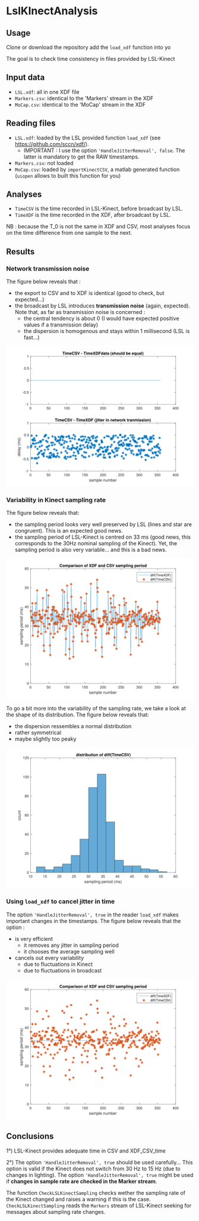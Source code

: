 # LslKInectAnalysis

## Usage
Clone or download the repository
 add the `load_xdf` function into yo



The goal is to check time consistency in files provided by LSL-Kinect

## Input data
- `LSL.xdf`: all in one XDF file
- `Markers.csv`: identical to the 'Markers' stream in the XDF
- `MoCap.csv`: identical to the 'MoCap' stream in the XDF

## Reading files  
- `LSL.xdf`: loaded by the LSL provided function `load_xdf` (see https://github.com/sccn/xdf/).
  - IMPORTANT : I use the option `'HandleJitterRemoval', false`. The latter is mandatory to get the RAW timestamps.
- `Markers.csv`: not loaded
- `MoCap.csv`: loaded by `importKinectCSV`, a matlab generated function (`uiopen` allows to built this function for you)

## Analyses
- `TimeCSV` is the time recorded in LSL-Kinect, before broadcast by LSL.
- `TimeXDF` is the time recorded in the XDF, after broadcast by LSL.

NB : because the T_0 is not the same in XDF and CSV, most analyses focus on the time difference from one sample to the next.

## Results

### Network transmission noise
The figure below reveals that :
- the export to CSV and to XDF is identical (good to check, but expected...)
- the broadcast by LSL introduces **transmission noise** (again, expected). Note that, as far as transmission noise is concerned :
  - the central tendency is about 0 (I would have expected positive values if a transmission delay)
  - the dispersion is homogenous and stays within 1 millisecond (LSL is fast...)

![](DOC/TimeComparisons.svg)


### Variability in Kinect sampling rate

The figure below reveals that:
- the sampling period looks very well preserved by LSL (lines and star are congruent). This is an expected good news.
- the sampling period of LSL-Kinect is centred on 33 ms (good news, this corresponds to the 30Hz nominal sampling of the Kinect). Yet, the sampling period is also very variable... and this is a bad news.

![](DOC/XDF_CSV_time.svg)

To go a bit more into the variability of the sampling rate, we take a look at the shape of its distribution. The figure below reveals that:
- the dispersion ressembles a normal distribution
- rather symmetrical
- maybe slightly too peaky

![](DOC/SampPeriodHistogram.svg)

### Using `load_xdf` to cancel jitter in time
The option `'HandleJitterRemoval', true` in the reader `load_xdf` makes important changes in the timestamps. The figure below reveals that the option :
- is very efficient
  - it removes any jitter in sampling period
  - it chooses the average sampling well
- cancels out every variability
  - due to fluctuations in Kinect
  - due to fluctuations in broadcast

![](DOC/XDF_CSV_time_withoutJitter.svg)


## Conclusions

1°)  LSL-Kinect provides adequate time in CSV and XDF_CSV_time

2°)  The option `'HandleJitterRemoval', true` should be used carefully... This option is valid if the Kinect does not switch from 30 Hz to 15 Hz (due to changes in lighting).
The option `'HandleJitterRemoval', true` might be used if **changes in sample rate are checked in the Marker stream**.

The function `CheckLSLKinectSampling` checks wether the sampling rate of the Kinect changed and raises a warning if this is the case. `CheckLSLKinectSampling` reads the `Markers` stream of LSL-Kinect seeking for messages about sampling rate changes.

